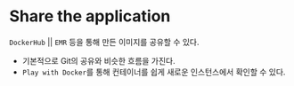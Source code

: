 # Share the application

`DockerHub` || `EMR` 등을 통해 만든 이미지를 공유할 수 있다.<br/>

- 기본적으로 Git의 공유와 비슷한 흐름을 가진다.
- `Play with Docker`를 통해 컨테이너를 쉽게 새로운 인스턴스에서 확인할 수 있다.
